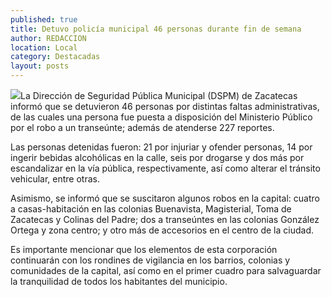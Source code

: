 ```yaml
---
published: true
title: Detuvo policía municipal 46 personas durante fin de semana
author: REDACCION
location: Local
category: Destacadas
layout: posts
---
```


![](http://i.imgur.com/rs0UQRQm.jpg)La Dirección de Seguridad Pública Municipal (DSPM) de Zacatecas informó que se detuvieron 46 personas por distintas faltas administrativas, de las cuales una persona fue puesta a disposición del Ministerio Público por el robo a un transeúnte; además de atenderse 227 reportes.

Las personas detenidas fueron: 21 por injuriar y ofender personas, 14 por ingerir bebidas alcohólicas en la calle, seis por drogarse y dos más por escandalizar en la vía pública, respectivamente, así como alterar el tránsito vehicular, entre otras.

Asimismo, se informó que se suscitaron algunos robos en la capital: cuatro a casas-habitación en las colonias Buenavista, Magisterial, Toma de Zacatecas y Colinas del Padre; dos a transeúntes en las colonias González Ortega y zona centro; y otro más de accesorios en el centro de la ciudad.

Es importante mencionar que los elementos de esta corporación continuarán con los rondines de vigilancia en los barrios, colonias y comunidades de la capital, así como en el primer cuadro para salvaguardar la tranquilidad de todos los habitantes del municipio.
